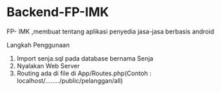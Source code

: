 # Backend-FP-IMK
FP- IMK ,membuat tentang aplikasi penyedia jasa-jasa berbasis android

Langkah Penggunaan
1. Import senja.sql pada database bernama Senja
2. Nyalakan Web Server
3. Routing ada di file di App/Routes.php(Contoh : localhost/......../public/pelanggan/all)
